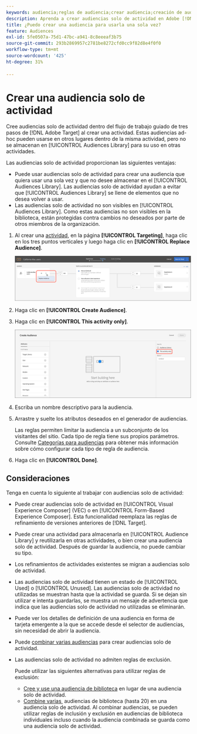 ```yaml
---
keywords: audiencia;reglas de audiencia;crear audiencia;creación de audiencia;solo actividad;específica
description: Aprenda a crear audiencias solo de actividad en Adobe [!DNL Target] que se puedan usar una sola vez.
title: ¿Puedo crear una audiencia para usarla una sola vez?
feature: Audiences
exl-id: 5fe0507a-75d1-47bc-a941-8c8eeeaf3b75
source-git-commit: 293b2869957c2781be8272cfd0cc9f82d8e4f0f0
workflow-type: tm+mt
source-wordcount: '425'
ht-degree: 31%

---
```


# Crear una audiencia solo de actividad

Cree audiencias solo de actividad dentro del flujo de trabajo guiado de tres pasos de [!DNL Adobe Target] al crear una actividad. Estas audiencias ad-hoc pueden usarse en otros lugares dentro de la misma actividad, pero no se almacenan en [!UICONTROL Audiences Library] para su uso en otras actividades.

Las audiencias solo de actividad proporcionan las siguientes ventajas:

* Puede usar audiencias solo de actividad para crear una audiencia que quiera usar una sola vez y que no desee almacenar en el [!UICONTROL Audiences Library]. Las audiencias solo de actividad ayudan a evitar que [!UICONTROL Audiences Library] se llene de elementos que no desea volver a usar.
* Las audiencias solo de actividad no son visibles en [!UICONTROL Audiences Library]. Como estas audiencias no son visibles en la biblioteca, están protegidas contra cambios no deseados por parte de otros miembros de la organización.

1. Al crear una [actividad](/help/main/c-activities/activities.md#concept_D317A95A1AB54674BA7AB65C7985BA03), en la página **[!UICONTROL Targeting]**, haga clic en los tres puntos verticales y luego haga clic en **[!UICONTROL Replace Audience]**.

   ![Resultado del paso](assets/edit_audience.png)

1. Haga clic en **[!UICONTROL Create Audience]**.

1. Haga clic en **[!UICONTROL This activity only]**.

   ![imagen de solo actividad](assets/activity-only-aud.png)

1. Escriba un nombre descriptivo para la audiencia.
1. Arrastre y suelte los atributos deseados en el generador de audiencias.

   Las reglas permiten limitar la audiencia a un subconjunto de los visitantes del sitio. Cada tipo de regla tiene sus propios parámetros. Consulte [Categorías para audiencias](/help/main/c-target/c-audiences/c-target-rules/target-rules.md#concept_E3A77E42F1644503A829B5107B20880D) para obtener más información sobre cómo configurar cada tipo de regla de audiencia.

1. Haga clic en **[!UICONTROL Done]**.

## Consideraciones

Tenga en cuenta lo siguiente al trabajar con audiencias solo de actividad:

* Puede crear audiencias solo de actividad en [!UICONTROL Visual Experience Composer] (VEC) o en [!UICONTROL Form-Based Experience Composer]. Esta funcionalidad reemplaza las reglas de refinamiento de versiones anteriores de [!DNL Target].
* Puede crear una actividad para almacenarla en [!UICONTROL Audience Library] y reutilizarla en otras actividades, o bien crear una audiencia solo de actividad. Después de guardar la audiencia, no puede cambiar su tipo.
* Los refinamientos de actividades existentes se migran a audiencias solo de actividad.
* Las audiencias solo de actividad tienen un estado de [!UICONTROL Used] o [!UICONTROL Unused]. Las audiencias solo de actividad no utilizadas se muestran hasta que la actividad se guarda. Si se dejan sin utilizar e intenta guardarlas, se muestra un mensaje de advertencia que indica que las audiencias solo de actividad no utilizadas se eliminarán.
* Puede ver los detalles de definición de una audiencia en forma de tarjeta emergente a la que se accede desde el selector de audiencias, sin necesidad de abrir la audiencia.
* Puede [combinar varias audiencias](/help/main/c-target/combining-multiple-audiences.md#concept_A7386F1EA4394BD2AB72399C225981E5) para crear audiencias solo de actividad.
* Las audiencias solo de actividad no admiten reglas de exclusión.

  Puede utilizar las siguientes alternativas para utilizar reglas de exclusión:

   * [Cree y use una audiencia de biblioteca](/help/main/c-target/c-audiences/create-audience.md) en lugar de una audiencia solo de actividad.
   * [Combine varias &#x200B;](/help/main/c-target/combining-multiple-audiences.md#concept_A7386F1EA4394BD2AB72399C225981E5) audiencias de biblioteca (hasta 20) en una audiencia solo de actividad. Al combinar audiencias, se pueden utilizar reglas de inclusión y exclusión en audiencias de biblioteca individuales incluso cuando la audiencia combinada se guarda como una audiencia solo de actividad.

